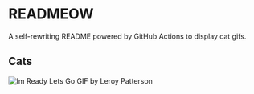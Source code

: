 # READMEOW

A self-rewriting README powered by GitHub Actions to display cat gifs.

## Cats

![Im Ready Lets Go GIF by Leroy Patterson](https://media2.giphy.com/media/CjmvTCZf2U3p09Cn0h/200.gif?cid=9acd02daoh07tbkmga1imc38gc0ojoojnmkrfce6c0rkdsxu&ep=v1_gifs_search&rid=200.gif&ct=g)

